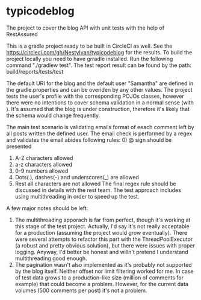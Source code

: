 # typicodeblog
The project to cover the blog API with unit tests with the help of RestAssured

This is a gradle project ready to be built in CircleCI as well. See the https://circleci.com/gh/NestyIvan/typicodeblog for the results.
To build the project locally you need to have grradle installed. Run the following command "./gradlew test".
The test report result can be found by the path: build/reports/tests/test

The default URI for the blog and the default user "Samantha" are defined in the gradle.properties and can be overiden by any other values.
The project tests the user's profile with the corresponding POJOs classes, however there were no intentions to cover schema validation in a normal sense (with ). It's assumed that the blog is under construction, therefore it's likely that the schema would change frequently.

The main test scenario is validating emails format of eeach comment left by all posts written the defined user. The email check is performed by a regex and validates the email abides following rules:
0) @ sign should be presented
1) A-Z characters allowed
2) a-z characters allowed
3) 0-9 numbers allowed
4) Dots(.), dashes(-) and underscores(_) are allowed
5) Rest all characters are not allowed
The final regex rule should be discussed in details with the rest team.
The test approach includes using multithreading in order to speed up the test.

A few major notes should be left:
1. The multithreading apporach is far from perfect, though it's working at this stage of the test project. Actually, I'd say it's not really acceptable for a production (assuming the project would grow eventually). There were several attempts to refactor this part with the ThreadPoolExecutor (a robust and pretty obvious solution), but there were issues with proper logging. Anyway, I'd better be honest and willn't pretend I understand multithreading good enough.
2. The pagination wasn't also implemented as it's probably not supported by the blog itself. Neither offset nor limit filtering worked for me. In case of test data grows to a production-like size (million of comments for example) that could become a problem. However, for the current data volumes (500 comments per post) it's not a problem.
